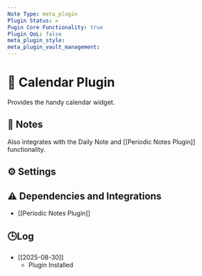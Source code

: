 ```yaml
---
Note Type: meta_plugin
Plugin Status: ✔️
Pugin Core Functionality: true
Plugin QoL: false
meta_plugin_style:
meta_plugin_vault_management:
---
```

# 🔌 Calendar Plugin

Provides the handy calendar widget.

## 📝 Notes

Also integrates with the Daily Note and [[Periodic Notes Plugin]] functionality.

## ⚙️ Settings

## ⚠️ Dependencies and Integrations

- [[Periodic Notes Plugin]]

## 🕒Log

- [[2025-08-30]]
	- Plugin Installed
